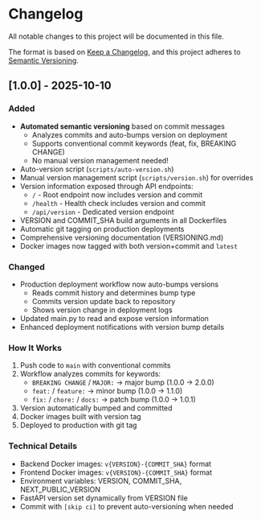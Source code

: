 # Changelog

All notable changes to this project will be documented in this file.

The format is based on [Keep a Changelog](https://keepachangelog.com/en/1.0.0/),
and this project adheres to [Semantic Versioning](https://semver.org/spec/v2.0.0.html).

## [1.0.0] - 2025-10-10

### Added
- **Automated semantic versioning** based on commit messages
  - Analyzes commits and auto-bumps version on deployment
  - Supports conventional commit keywords (feat, fix, BREAKING CHANGE)
  - No manual version management needed!
- Auto-version script (`scripts/auto-version.sh`)
- Manual version management script (`scripts/version.sh`) for overrides
- Version information exposed through API endpoints:
  - `/` - Root endpoint now includes version and commit
  - `/health` - Health check includes version and commit
  - `/api/version` - Dedicated version endpoint
- VERSION and COMMIT_SHA build arguments in all Dockerfiles
- Automatic git tagging on production deployments
- Comprehensive versioning documentation (VERSIONING.md)
- Docker images now tagged with both version+commit and `latest`

### Changed
- Production deployment workflow now auto-bumps versions
  - Reads commit history and determines bump type
  - Commits version update back to repository
  - Shows version change in deployment logs
- Updated main.py to read and expose version information
- Enhanced deployment notifications with version bump details

### How It Works
1. Push code to `main` with conventional commits
2. Workflow analyzes commits for keywords:
   - `BREAKING CHANGE` / `MAJOR:` → major bump (1.0.0 → 2.0.0)
   - `feat:` / `feature:` → minor bump (1.0.0 → 1.1.0)
   - `fix:` / `chore:` / `docs:` → patch bump (1.0.0 → 1.0.1)
3. Version automatically bumped and committed
4. Docker images built with version tag
5. Deployed to production with git tag

### Technical Details
- Backend Docker images: `v{VERSION}-{COMMIT_SHA}` format
- Frontend Docker images: `v{VERSION}-{COMMIT_SHA}` format
- Environment variables: VERSION, COMMIT_SHA, NEXT_PUBLIC_VERSION
- FastAPI version set dynamically from VERSION file
- Commit with `[skip ci]` to prevent auto-versioning when needed

